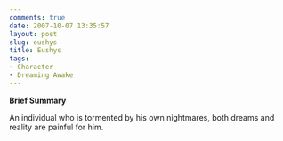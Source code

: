 ```yaml
---
comments: true
date: 2007-10-07 13:35:57
layout: post
slug: eushys
title: Eushys
tags:
- Character
- Dreaming Awake
---
```


<p><b>Brief Summary</b></p>
<p>An individual who is tormented by his own nightmares, both dreams and reality are painful for him. </p>
